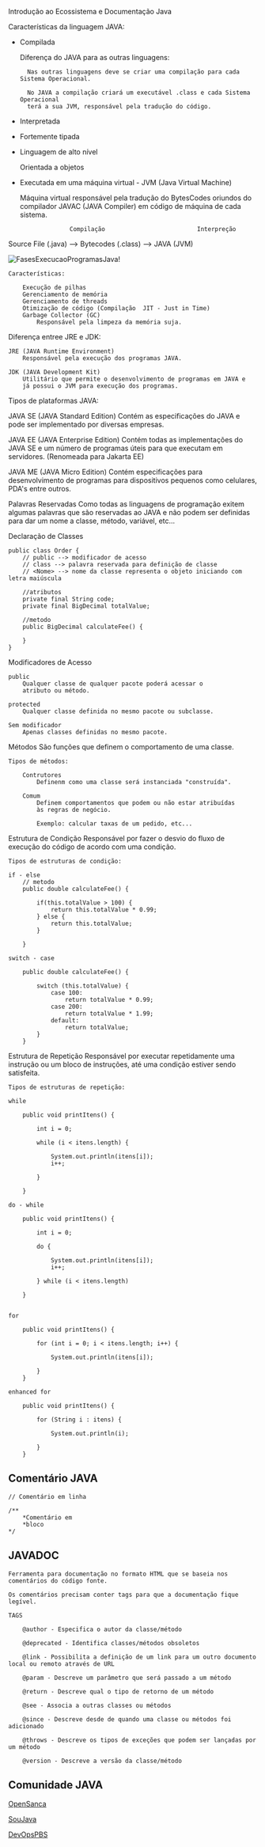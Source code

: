 Introdução ao Ecossistema e Documentação Java

Características da linguagem JAVA:

- Compilada

	Diferença do JAVA para as outras linguagens:
	
		Nas outras linguagens deve se criar uma compilação para cada Sistema Operacional.
		
		No JAVA a compilação criará um executável .class e cada Sistema Operacional
		terá a sua JVM, responsável pela tradução do código.

- Interpretada

- Fortemente tipada

- Linguagem de alto nível

	Orientada a objetos

- Executada em uma máquina virtual - JVM (Java Virtual Machine)

	Máquina virtual responsável pela tradução do BytesCodes oriundos 
	do compilador JAVAC (JAVA Compiler) em código de máquina de cada sistema.




					Compilação							Interpreção
Source File (.java) 	--> 	Bytecodes (.class) 			--> 		JAVA (JVM)


![FasesExecucaoProgramasJava!](c:workspace/dio-desafio-github/Java/Conceitos/images/FasesExecucaoProgramasJava.PNG "Fases Execucao Programas Java")


	Características:
		
		Execução de pilhas
		Gerenciamento de memória
		Gerenciamento de threads
		Otimização de código (Compilação  JIT - Just in Time)
		Garbage Collector (GC)
			Responsável pela limpeza da memória suja.
		
		
Diferença entree JRE e JDK:

	JRE (JAVA Runtime Environment) 
		Responsável pela execução dos programas JAVA.
		
	JDK (JAVA Development Kit)
		Utilitário que permite o desenvolvimento de programas em JAVA e
		já possui o JVM para execução dos programas. 
		
Tipos de plataformas JAVA:

JAVA SE (JAVA Standard Edition)
	Contém as especificações do JAVA e pode ser
	implementado por diversas empresas.

	
JAVA EE (JAVA Enterprise Edition)
	Contém  todas as implementações do JAVA SE e 
	um número de programas úteis para que executam em
	servidores. (Renomeada para Jakarta EE)

JAVA ME (JAVA Micro Edition)
	Contém especificações para desenvolvimento de 
	programas para dispositivos pequenos como celulares,
	PDA's entre outros.
		
		
Palavras Reservadas
	Como todas as linguagens de programação exitem algumas palavras
	que são reservadas ao JAVA e não podem ser definidas para dar um
	nome a classe, método, variável, etc...

Declaração de Classes

	   
	public class Order {
		// public --> modificador de acesso
		// class --> palavra reservada para definição de classe
		// <Nome> --> nome da classe representa o objeto iniciando com letra maiúscula
	
		//atributos
		private final String code;
		private final BigDecimal totalValue;
		
		//metodo
		public BigDecimal calculateFee() {
		
		}
	}

Modificadores de Acesso

	public
		Qualquer classe de qualquer pacote poderá acessar o 
		atributo ou método.
	
	protected
		Qualquer classe definida no mesmo pacote ou subclasse.
	
	Sem modificador
		Apenas classes definidas no mesmo pacote.
		
	

Métodos
	São funções que definem o comportamento de uma classe.
	
	Tipos de métodos:
	
		Contrutores
			Definenm como uma classe será instanciada "construída".
			
		Comum
			Definem comportamentos que podem ou não estar atribuídas
			às regras de negócio.
			
			Exemplo: calcular taxas de um pedido, etc...
			
		
Estrutura de Condição
	Responsável por fazer o desvio do fluxo de execução do código
	de acordo com uma condição.
	
	Tipos de estruturas de condição:
	
	if - else
		// metodo
		public double calculateFee() {
		
			if(this.totalValue > 100) {
				return this.totalValue * 0.99;				
			} else {
				return this.totalValue;
			}
			
		}
		
	switch - case
	
		public double calculateFee() {
		
			switch (this.totalValue) {
				case 100:
					return totalValue * 0.99;
				case 200:
					return totalValue * 1.99;
				default:
					return totalValue;				
			}
		}
	
Estrutura de Repetição
	Responsável por executar repetidamente uma instrução ou um
	bloco de instruções, até uma condição estiver sendo satisfeita.
	
	Tipos de estruturas de repetição:

	while
	
		public void printItens() {
		
			int i = 0;
				
			while (i < itens.length) {
				
				System.out.println(itens[i]);
				i++;
				
			}
				
		}
	
	do - while

		public void printItens() {
		
			int i = 0;
				
			do {
				
				System.out.println(itens[i]);
				i++;
				
			} while (i < itens.length)
				
		}
	
	
	for
	
		public void printItens() {

			for (int i = 0; i < itens.length; i++) {

				System.out.println(itens[i]);

			}
		}
		
	enhanced for
	
		public void printItens() {
	
			for (String i : itens) {
			
				System.out.println(i);

			}
		}

Comentário JAVA
---------------
	// Comentário em linha
    
    /**
    	*Comentário em 
    	*bloco
    */
    
JAVADOC
-------

	Ferramenta para documentação no formato HTML que se baseia nos comentários do código fonte.

	Os comentários precisam conter tags para que a documentação fique legível.
    
    TAGS 
    
    	@author - Especifica o autor da classe/método
        
        @deprecated - Identifica classes/métodos obsoletos
        
        @link - Possibilita a definição de um link para um outro documento local ou remoto através de URL
        
        @param - Descreve um parâmetro que será passado a um método
        
        @return - Descreve qual o tipo de retorno de um método
        
        @see - Associa a outras classes ou métodos
        
        @since - Descreve desde de quando uma classe ou métodos foi adicionado
        
        @throws - Descreve os tipos de exceções que podem ser lançadas por um método
        
        @version - Descreve a versão da classe/método
       
Comunidade JAVA
---------------
[OpenSanca](opensanca.com.br)
    
[SouJava](soujava.org.br)

[DevOpsPBS](devopspbs.org)
    



